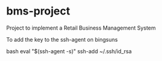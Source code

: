 # bms-project
Project to implement a Retail Business Management System

To add the key to the ssh-agent on bingsuns

bash
eval "$(ssh-agent -s)"
ssh-add ~/.ssh/id_rsa
